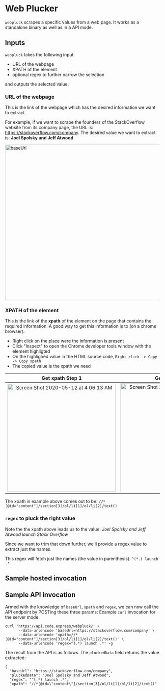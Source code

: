 # Web Plucker

`webpluck` scrapes a specific values from a web page. It works as a standalone
binary as well as in a API mode.

## Inputs
`webpluck` takes the following input:
 - URL of the webpage
 - XPATH of the element
 - optional regex to further narrow the selection

and outputs the selected value.

### URL of the webpage
This is the link of the webpage which has the desired information we want to extract.

For example, if we want to scrape the founders of the StackOverflow website from its company page, the URL is:
https://stackoverflow.com/company. The desired value we want to extract is: **Joel Spolsky and Jeff Atwood**

<img width="507" alt="baseUrl" src="https://user-images.githubusercontent.com/14211134/81618604-5335bf00-9405-11ea-8b8c-ddb75e194983.png">

### XPATH of the element
This is the link of the **xpath** of the element on the page that contains the required information. A good way to get this information is to (on a chrome browser):
 - Right click on the place were the information is present
 - Click "Inspect" to open the Chrome developer tools window with the element highligted
 - On the highlighed value in the HTML source code, `Right click -> Copy -> Copy xpath`
 - The copied value is the xpath we need


Get xpath Step 1             |  Get xpath Step 2
:-------------------------:|:-------------------------:
<img width="352" alt="Screen Shot 2020-05-12 at 4 06 13 AM" src="https://user-images.githubusercontent.com/14211134/81619156-8d539080-9406-11ea-99bf-17e9e4da7e87.png" > | <img width="355" alt="Screen Shot 2020-05-12 at 4 08 02 AM" src="https://user-images.githubusercontent.com/14211134/81619157-8e84bd80-9406-11ea-8941-b6c6e0dfab46.png">

The xpath in example above comes out to be: ```//*[@id="content"]/section[3]/ol/li[1]/ol/li[2]/text()```

### `regex` to pluck the right value

Note the the xpath above leads us to the value: *Joel Spolsky and Jeff Atwood launch Stack Overflow*

Since we want to trim that down further, we'll provide a regex value to extract just the names. 

This regex will fetch just the names (the value in parenthesis): 
``` ^(*.) launch .* ```

## Sample hosted invocation

## Sample API invocation

Armed with the knowledge of `baseUrl`, `xpath` and `regex`, we can now call the API endpoint by POSTing these three params:
Example `curl` invocation for the server mode:
```
curl 'https://api.code.express/webpluck/' \
      --data-urlencode 'baseUrl=https://stackoverflow.com/company' \
      --data-urlencode 'xpath=//*[@id="content"]/section[3]/ol/li[1]/ol/li[2]/text()' \
      --data-urlencode 'regex=^(.*) launch .*' -g
```

The result from the API is as follows. The `pluckedData` field returns the value extracted:
```
{
  "baseUrl": "https://stackoverflow.com/company",
  "pluckedData": "Joel Spolsky and Jeff Atwood",
  "regex": "^(.*) launch .*",
  "xpath": "//*[@id=\"content\"]/section[3]/ol/li[1]/ol/li[2]/text()"
```
